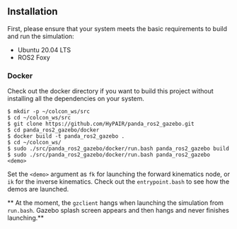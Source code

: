 ## Installation

First, please ensure that your system meets the basic requirements to build and run the simulation:

- Ubuntu 20.04 LTS
- ROS2 Foxy

### Docker

Check out the docker directory if you want to build this project without installing all the dependencies on your system.

```
$ mkdir -p ~/colcon_ws/src
$ cd ~/colcon_ws/src
$ git clone https://github.com/HyPAIR/panda_ros2_gazebo.git
$ cd panda_ros2_gazebo/docker
$ docker build -t panda_ros2_gazebo .
$ cd ~/colcon_ws/
$ sudo ./src/panda_ros2_gazebo/docker/run.bash panda_ros2_gazebo build
$ sudo ./src/panda_ros2_gazebo/docker/run.bash panda_ros2_gazebo <demo>
```

Set the `<demo>` argument as `fk` for launching the forward kinematics node, or `ik` for the inverse kinematics. Check out the `entrypoint.bash` to see how the demos are launched. 

** At the moment, the `gzclient` hangs when launching the simulation from `run.bash`. Gazebo splash screen appears and then hangs and never finishes launching.** 
